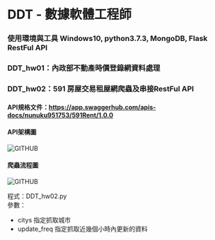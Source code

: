 # DDT - 數據軟體工程師

### 使用環境與工具 Windows10, python3.7.3, MongoDB, Flask RestFul API
  
### DDT_hw01：內政部不動產時價登錄網資料處理
### DDT_hw02：591 房屋交易租屋網爬蟲及串接RestFul API
#### API規格文件：https://app.swaggerhub.com/apis-docs/nunuku951753/591Rent/1.0.0



#### API架構圖  
![GITHUB](https://imgur.com/EVsvyJm.png "api")
  
#### 爬蟲流程圖  
![GITHUB](https://imgur.com/s22h7S6.png "api")

程式：DDT_hw02.py  
參數：
  - citys 指定抓取城市
  - update_freq 指定抓取近幾個小時內更新的資料
